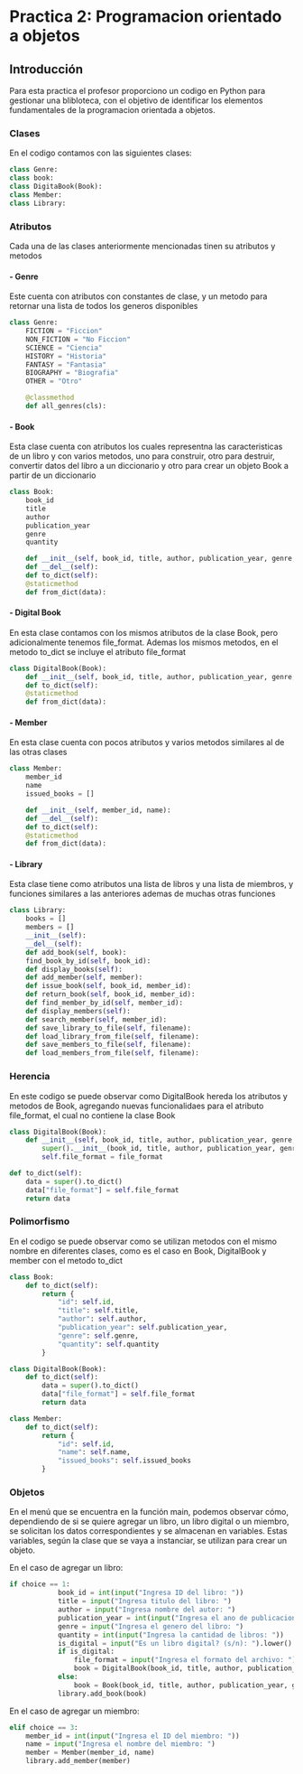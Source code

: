 # Practica 2: Programacion orientado a objetos

## **Introducción**

Para esta practica el profesor proporciono un codigo en Python para gestionar una blibloteca, con el objetivo de identificar los elementos fundamentales de la programacion orientada a objetos.

### **Clases**

En el codigo contamos con las siguientes clases:

```Python
class Genre:
class book:
class DigitaBook(Book):
class Member:
class Library:
```

### **Atributos**

Cada una de las clases anteriormente mencionadas tinen su atributos y metodos

#### - Genre

Este cuenta con atributos con constantes de clase, y un metodo para retornar una lista de todos los generos disponibles

```Python
class Genre:
    FICTION = "Ficcion"
    NON_FICTION = "No Ficcion"
    SCIENCE = "Ciencia"
    HISTORY = "Historia"
    FANTASY = "Fantasia"
    BIOGRAPHY = "Biografia"
    OTHER = "Otro"

    @classmethod
    def all_genres(cls):
```

#### - Book

Esta clase cuenta con atributos los cuales representna las caracteristicas de un libro y con varios metodos, uno para construir, otro para destruir, convertir datos del libro a un diccionario y otro para crear un objeto Book a partir de un diccionario

```Python
class Book:
    book_id
    title
    author
    publication_year
    genre
    quantity

    def __init__(self, book_id, title, author, publication_year, genre, quantity):
    def __del__(self):
    def to_dict(self):
    @staticmethod
    def from_dict(data):
```

#### - Digital Book

En esta clase contamos con los mismos atributos de la clase Book, pero adicionalmente tenemos file_format. Ademas los mismos metodos, en el metodo to_dict se incluye el atributo file_format

```Python
class DigitalBook(Book):
    def __init__(self, book_id, title, author, publication_year, genre, quantity, file_format):
    def to_dict(self):
    @staticmethod
    def from_dict(data):
```

#### - Member

En esta clase cuenta con pocos atributos y varios metodos similares al de las otras clases

```Python
class Member:
    member_id
    name
    issued_books = []

    def __init__(self, member_id, name):
    def __del__(self):
    def to_dict(self):
    @staticmethod
    def from_dict(data):
```

#### - Library

Esta clase tiene como atributos una lista de libros y una lista de miembros, y funciones similares a las anteriores ademas de muchas otras funciones

```Python
class Library:
    books = []
    members = []
    __init__(self):
    __del__(self):
    def add_book(self, book):
    find_book_by_id(self, book_id):
    def display_books(self):
    def add_member(self, member):
    def issue_book(self, book_id, member_id):
    def return_book(self, book_id, member_id):
    def find_member_by_id(self, member_id):
    def display_members(self):
    def search_member(self, member_id):
    def save_library_to_file(self, filename):
    def load_library_from_file(self, filename):
    def save_members_to_file(self, filename):
    def load_members_from_file(self, filename):
```

### **Herencia**

En este codigo se puede observar como DigitalBook hereda los atributos y metodos de Book, agregando nuevas funcionalidaes para el atributo file_format, el cual no contiene la clase Book

```Python
class DigitalBook(Book):
    def __init__(self, book_id, title, author, publication_year, genre, quantity, file_format):
        super().__init__(book_id, title, author, publication_year, genre, quantity)
        self.file_format = file_format

def to_dict(self):
    data = super().to_dict()
    data["file_format"] = self.file_format
    return data

```

### **Polimorfismo**

En el codigo se puede observar como se utilizan metodos con el mismo nombre en diferentes clases, como es el caso en Book, DigitalBook y member con el metodo to_dict

```Python
class Book:
    def to_dict(self):
        return {
            "id": self.id,
            "title": self.title,
            "author": self.author,
            "publication_year": self.publication_year,
            "genre": self.genre,
            "quantity": self.quantity
        }

class DigitalBook(Book):
    def to_dict(self):
        data = super().to_dict()
        data["file_format"] = self.file_format
        return data

class Member:
    def to_dict(self):
        return {
            "id": self.id,
            "name": self.name,
            "issued_books": self.issued_books
        }
```

### Objetos

En el menú que se encuentra en la función main, podemos observar cómo, dependiendo de si se quiere agregar un libro, un libro digital o un miembro, se solicitan los datos correspondientes y se almacenan en variables. Estas variables, según la clase que se vaya a instanciar, se utilizan para crear un objeto.

En el caso de agregar un libro:

```Python
if choice == 1:
            book_id = int(input("Ingresa ID del libro: "))
            title = input("Ingresa titulo del libro: ")
            author = input("Ingresa nombre del autor: ")
            publication_year = int(input("Ingresa el ano de publicacion: "))
            genre = input("Ingresa el genero del libro: ")
            quantity = int(input("Ingresa la cantidad de libros: "))
            is_digital = input("Es un libro digital? (s/n): ").lower() == 's'
            if is_digital:
                file_format = input("Ingresa el formato del archivo: ")
                book = DigitalBook(book_id, title, author, publication_year, genre, quantity, file_format)
            else:
                book = Book(book_id, title, author, publication_year, genre, quantity)
            library.add_book(book)

```

En el caso de agregar un miembro:

```Python
elif choice == 3:
    member_id = int(input("Ingresa el ID del miembro: "))
    name = input("Ingresa el nombre del miembro: ")
    member = Member(member_id, name)
    library.add_member(member)
```